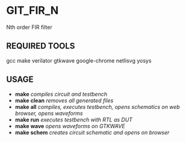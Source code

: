 # GIT_FIR_N
Nth order FIR filter

## REQUIRED TOOLS
gcc make verilator gtkwave google-chrome netlisvg yosys

## USAGE
* **make**         _compiles circuit and testbench_
* **make clean**   _removes all generated files_
* **make all**     _compiles, executes testbench, opens schematics on web browser, opens waveforms_
* **make run**     _executes testbench with RTL as DUT_
* **make wave**    _opens waveforms on GTKWAVE_
* **make schem**   _creates circuit schematic and opens on browser_
